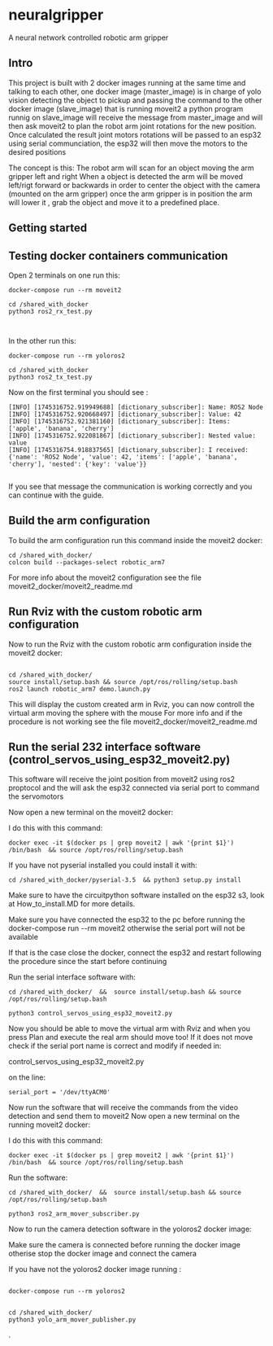 # neuralgripper
A neural network controlled robotic arm gripper






## Intro
This project is built with 2 docker images running at the same time and talking to each other, 
one docker image (master_image) is in charge of yolo vision detecting the object to pickup and passing the command to the other docker image (slave_image) that is running moveit2
a python program runnig on slave_image will receive the message from master_image and will then ask moveit2 to plan the robot arm joint rotations for the new position.
Once calculated the result joint motors rotations will be passed to an esp32 using serial communciation, the esp32 will then move the motors to the desired positions 
 
 
The concept is this:
The robot arm will scan for an object moving the arm gripper left and right
When a object is detected the arm will be moved left/rigt forward or backwards in order to center the object with the camera (mounted on the arm gripper) 
once the arm gripper is in position the arm will lower it , grab the object and move it to a predefined place.




## Getting started




## Testing docker containers communication


Open 2 terminals on one run this:

```
docker-compose run --rm moveit2

cd /shared_with_docker
python3 ros2_rx_test.py



```


In the other run this:

```
docker-compose run --rm yoloros2

cd /shared_with_docker
python3 ros2_tx_test.py
```





Now on the first terminal you should see :
```
[INFO] [1745316752.919949688] [dictionary_subscriber]: Name: ROS2 Node
[INFO] [1745316752.920668497] [dictionary_subscriber]: Value: 42
[INFO] [1745316752.921381160] [dictionary_subscriber]: Items: ['apple', 'banana', 'cherry']
[INFO] [1745316752.922081867] [dictionary_subscriber]: Nested value: value
[INFO] [1745316754.918837565] [dictionary_subscriber]: I received: {'name': 'ROS2 Node', 'value': 42, 'items': ['apple', 'banana', 'cherry'], 'nested': {'key': 'value'}}


```

If you see that message the communication is working correctly and you can continue with the guide.







## Build the arm configuration
To build the arm configuration run this command inside the moveit2 docker:

```
cd /shared_with_docker/ 
colcon build --packages-select robotic_arm7
```


For more info about the moveit2 configuration see the file moveit2_docker/moveit2_readme.md



## Run Rviz with the custom robotic arm configuration

Now to run the Rviz with the custom robotic arm configuration inside the moveit2 docker:

```

cd /shared_with_docker/ 
source install/setup.bash && source /opt/ros/rolling/setup.bash
ros2 launch robotic_arm7 demo.launch.py

```


This will display the custom created arm in Rviz, you can now controll the virtual arm moving the sphere with the mouse
For more info and if the procedure is not working see the file moveit2_docker/moveit2_readme.md





## Run the serial 232 interface software (control_servos_using_esp32_moveit2.py)
This software will receive the joint position from moveit2 using ros2 proptocol and the will ask the esp32 connected via serial port to command the servomotors


Now open a new terminal on the moveit2 docker:

I do this with this command:

```
docker exec -it $(docker ps | grep moveit2 | awk '{print $1}')   /bin/bash  && source /opt/ros/rolling/setup.bash

```


If you have not pyserial installed you could install it with:

```
cd /shared_with_docker/pyserial-3.5  && python3 setup.py install
```




Make sure to have the circuitpython software installed on the esp32 s3, look at How_to_install.MD  for more details.

Make sure you have connected the esp32 to the pc before running the docker-compose run --rm moveit2 otherwise the serial port will not be available

If that is the case close the docker, connect the esp32 and restart following the procedure since the start before continuing 
 
 
Run the serial interface software with:
```
cd /shared_with_docker/  &&  source install/setup.bash && source /opt/ros/rolling/setup.bash

python3 control_servos_using_esp32_moveit2.py

```



Now you should be able to move the virtual arm with Rviz and when you press Plan and execute the real arm should move too!
If it does not move check if the serial port name is correct and modify if needed in:

control_servos_using_esp32_moveit2.py

on the line:
```
serial_port = '/dev/ttyACM0'

```





Now run the software that will receive the commands from the video detection and send them to moveit2 
Now open a new terminal on the  running moveit2 docker:

I do this with this command:

```
docker exec -it $(docker ps | grep moveit2 | awk '{print $1}')   /bin/bash  && source /opt/ros/rolling/setup.bash

```



Run the software:

```
cd /shared_with_docker/  &&  source install/setup.bash && source /opt/ros/rolling/setup.bash

python3 ros2_arm_mover_subscriber.py

```






Now to run the camera detection software in the yoloros2 docker image:

Make sure the camera is connected before running  the docker image otherise stop the docker image and connect the camera


If you have not the  yoloros2 docker image running :
```

docker-compose run --rm yoloros2
```


```

cd /shared_with_docker/ 
python3 yolo_arm_mover_publisher.py

```














.
